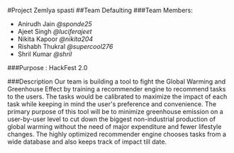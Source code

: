 #Project Zemlya spasti
##Team Defaulting 
###Team Members:
* Anirudh Jain _@sponde25_
* Ajeet Singh _@luciferajeet_
* Nikita Kapoor _@nikita204_
* Rishabh Thukral _@supercool276_
* Shril Kumar _@shril_

###Purpose : HackFest 2.0

###Description
Our team is building a tool to fight the Global Warming and Greenhouse Effect by training a recommender engine to recommend tasks to the users. The tasks would be calibrated to maximize the impact of each task while keeping in mind the user's preference and convenience. The primary purpose of this tool will be to minimize greenhouse emission on a user-by-user level to cut down the biggest non-industrial production of global warming without the need of major expenditure and fewer lifestyle changes. The highly optimized recommender engine chooses tasks from a wide database and also keeps track of impact till date.

